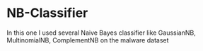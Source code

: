 # NB-Classifier
In this one I used several Naive Bayes classifier like GaussianNB, MultinomialNB, ComplementNB on the malware dataset
